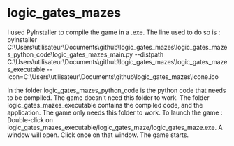 # logic_gates_mazes

I used PyInstaller to compile the game in a .exe.
The line used to do so is :
pyinstaller C:\Users\utilisateur\Documents\github\logic_gates_mazes\logic_gates_mazes_python_code\logic_gates_mazes_main.py --distpath C:\Users\utilisateur\Documents\github\logic_gates_mazes\logic_gates_mazes_executable --icon=C:\Users\utilisateur\Documents\github\logic_gates_mazes\icone.ico

In the folder logic_gates_mazes_python_code is the python code that needs to be compiled.
  The game doesn't need this folder to work.
The folder logic_gates_mazes_executable contains the compiled code, and the application.
  The game only needs this folder to work.
  To launch the game :
	  Double-click on logic_gates_mazes_executable/logic_gates_maze/logic_gates_maze.exe.
	  A window will open.
	  Click once on that window.
	  The game starts.

  
